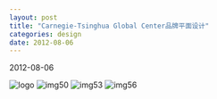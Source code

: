 ```yaml
---
layout: post
title: "Carnegie-Tsinghua Global Center品牌平面设计"
categories: design
date: 2012-08-06
---
```

2012-08-06

![logo](https://i.imgur.com/vC8GEFp.png)
![img50](https://i.imgur.com/ueQxbDd.jpg)
![img53](https://i.imgur.com/IQ703jO.jpg)
![img56](https://i.imgur.com/4qNIDno.jpg)
